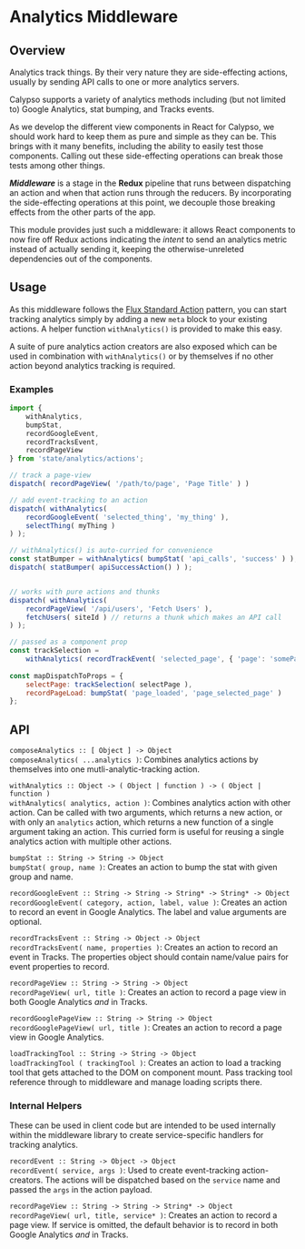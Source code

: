 # Analytics Middleware

## Overview

Analytics track things. By their very nature they are side-effecting actions, usually by sending API calls to one or more analytics servers.
 
Calypso supports a variety of analytics methods including (but not limited to) Google Analytics, stat bumping, and Tracks events.
 
As we develop the different view components in React for Calypso, we should work hard to keep them as pure and simple as they can be. This brings with it many benefits, including the ability to easily test those components. Calling out these side-effecting operations can break those tests among other things.
 
_**Middleware**_ is a stage in the **Redux** pipeline that runs between dispatching an action and when that action runs through the reducers. By incorporating the side-effecting operations at this point, we decouple those breaking effects from the other parts of the app.
 
This module provides just such a middleware: it allows React components to now fire off Redux actions indicating the _intent_ to send an analytics metric instead of actually sending it, keeping the otherwise-unreleted dependencies out of the components.
 
## Usage

As this middleware follows the [Flux Standard Action](https://github.com/acdlite/flux-standard-action) pattern, you can start tracking analytics simply by adding a new `meta` block to your existing actions. A helper function `withAnalytics()` is provided to make this easy.

A suite of pure analytics action creators are also exposed which can be used in combination with `withAnalytics()` or by themselves if no other action beyond analytics tracking is required.

### Examples

```js
import {
    withAnalytics,
    bumpStat,
    recordGoogleEvent,
    recordTracksEvent,
    recordPageView
} from 'state/analytics/actions';

// track a page-view
dispatch( recordPageView( '/path/to/page', 'Page Title' ) )

// add event-tracking to an action
dispatch( withAnalytics(
    recordGoogleEvent( 'selected_thing', 'my_thing' ),
    selectThing( myThing )
) );

// withAnalytics() is auto-curried for convenience
const statBumper = withAnalytics( bumpStat( 'api_calls', 'success' ) );
dispatch( statBumper( apiSuccessAction() ) );


// works with pure actions and thunks
dispatch( withAnalytics(
    recordPageView( '/api/users', 'Fetch Users' ),
    fetchUsers( siteId ) // returns a thunk which makes an API call
) );

// passed as a component prop
const trackSelection =
    withAnalytics( recordTrackEvent( 'selected_page', { 'page': 'somePage' } ) );
    
const mapDispatchToProps = {
    selectPage: trackSelection( selectPage ),
    recordPageLoad: bumpStat( 'page_loaded', 'page_selected_page' )
};
```

## API

`composeAnalytics :: [ Object ] -> Object`<br />
`composeAnalytics( ...analytics )`: Combines analytics actions by themselves into one mutli-analytic-tracking action.

`withAnalytics :: Object -> ( Object | function ) -> ( Object | function )`<br />
`withAnalytics( analytics, action )`: Combines analytics action with other action. Can be called with two arguments, which returns a new action, or with only an `analytics` action, which returns a new function of a single argument taking an action. This curried form is useful for reusing a single analytics action with multiple other actions. 

`bumpStat :: String -> String -> Object`<br />
`bumpStat( group, name )`: Creates an action to bump the stat with given group and name.

`recordGoogleEvent :: String -> String -> String* -> String* -> Object`<br />
`recordGoogleEvent( category, action, label, value )`: Creates an action to record an event in Google Analytics. The label and value arguments are optional.

`recordTracksEvent :: String -> Object -> Object`<br />
`recordTracksEvent( name, properties )`: Creates an action to record an event in Tracks. The properties object should contain name/value pairs for event properties to record.

`recordPageView :: String -> String -> Object`<br />
`recordPageView( url, title )`: Creates an action to record a page view in both Google Analytics _and_ in Tracks.

`recordGooglePageView :: String -> String -> Object`<br />
`recordGooglePageView( url, title )`: Creates an action to record a page view in Google Analytics.

`loadTrackingTool :: String -> String -> Object`<br />
`loadTrackingTool ( trackingTool )`: Creates an action to load a tracking tool that gets attached to the DOM on component mount. Pass tracking tool reference through to middleware and manage loading scripts there. 

### Internal Helpers

These can be used in client code but are intended to be used internally within the middleware library to create service-specific handlers for tracking analytics.

`recordEvent :: String -> Object -> Object`<br />
`recordEvent( service, args )`: Used to create event-tracking action-creators. The actions will be dispatched based on the `service` name and passed the `args` in the action payload.

`recordPageView :: String -> String -> String* -> Object`<br />
`recordPageView( url, title, service* )`: Creates an action to record a page view. If service is omitted, the default behavior is to record in both Google Analytics _and_ in Tracks. 
